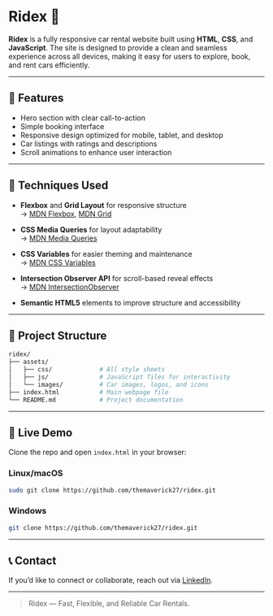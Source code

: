 # Ridex 🚗

**Ridex** is a fully responsive car rental website built using **HTML**, **CSS**, and **JavaScript**. The site is designed to provide a clean and seamless experience across all devices, making it easy for users to explore, book, and rent cars efficiently.

---

## 🚀 Features

- Hero section with clear call-to-action
- Simple booking interface
- Responsive design optimized for mobile, tablet, and desktop
- Car listings with ratings and descriptions
- Scroll animations to enhance user interaction

---

## 🧠 Techniques Used

- **Flexbox** and **Grid Layout** for responsive structure  
  → [MDN Flexbox](https://developer.mozilla.org/en-US/docs/Web/CSS/flex), [MDN Grid](https://developer.mozilla.org/en-US/docs/Web/CSS/grid)

- **CSS Media Queries** for layout adaptability  
  → [MDN Media Queries](https://developer.mozilla.org/en-US/docs/Web/CSS/Media_Queries)

- **CSS Variables** for easier theming and maintenance  
  → [MDN CSS Variables](https://developer.mozilla.org/en-US/docs/Web/CSS/--*)

- **Intersection Observer API** for scroll-based reveal effects  
  → [MDN IntersectionObserver](https://developer.mozilla.org/en-US/docs/Web/API/Intersection_Observer_API)

- **Semantic HTML5** elements to improve structure and accessibility

---

## 📁 Project Structure

```bash
ridex/
├── assets/
│   ├── css/             # All style sheets
│   ├── js/              # JavaScript files for interactivity
│   └── images/          # Car images, logos, and icons
├── index.html           # Main webpage file
└── README.md            # Project documentation
```

---

## 🚀 Live Demo

Clone the repo and open `index.html` in your browser:

### Linux/macOS

```bash
sudo git clone https://github.com/themaverick27/ridex.git
```

### Windows

```bash
git clone https://github.com/themaverick27/ridex.git
```

---

## 📞 Contact

If you’d like to connect or collaborate, reach out via [LinkedIn](https://www.linkedin.com/in/aniweshkumar27/).

---

> Ridex — Fast, Flexible, and Reliable Car Rentals.
